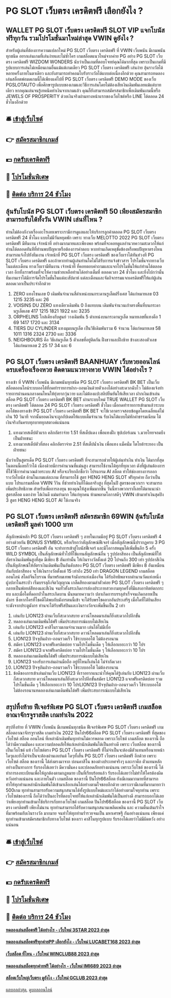 # PG SLOT เว็บตรง เครดิตฟรี เลือกยังไง ?
## WALLET PG SLOT เว็บตรง เครดิตฟรี SLOT VIP แจกโบนัสฟรีทุกวัน รวมโปรโมชั่นมาใหม่ล่าสุด VWIN ดูยังไง ?
สำหรับผู้เล่นที่ต้องการความแปลกใหม่ PG SLOT เว็บตรง เครดิตฟรี ที่ VWIN เว็บพนัน มีเกมพนันทุกชนิด อยากเล่นเกมที่เล่นง่ายและไม่ซ้ำใคร เกมสล็อตแนวใหม่จากค่าย PG อย่าง PG SLOT เว็บตรง เครดิตฟรี WIZDOM WONDERS นับว่าเป็นเกมที่ตอบโจทย์คุณได้มากที่สุด เพราะเป็นเกมที่มีรูปแบบการเล่นไม่เหมือนเกมอื่นแม้แต่เกมเดียว PG SLOT เว็บตรง เครดิตฟรี เล่นง่าย ลุ้นรางวัลได้หลายครั้งภายในตาเดียว และยังสามารถทำคอมโบรับรางวัลได้แบบต่อเนื่องอีกด้วย คุณสามารถทดลองเล่นสล็อตพ่อมดเกมนี้ได้เพียงแค่ไปที่ PG SLOT เว็บตรง เครดิตฟรี DEMO MODE ของเว็บ PGSLOTAUTO เพื่อศึกษารูปแบบของเกมและวิธีการเล่นโดยไม่ต้องเสียเงินเดิมพันเลยแม้แต่บาทเดียว
หากคุณเล่นจนรู้เทคนิคทำเงินจากเกมแล้ว คุณก็ยังสามารถสมัครสมาชิกเพื่อเดิมพันเกมนี้หรือ JEWELS OF PROSPERITY ด้วยเงินจริงผ่านทางหน้าแรกของเว็บไซต์หรือ LINE ได้ตลอด 24 ชั่วโมงอีกด้วย

## 🛎 [เข้าสู่เว็บไซต์](https://bit.ly/3SdLNi2)
## 👉 [สมัครสมาชิกเกมส์](https://bit.ly/3SdLNi2)
## 💵 [กดรับเครดิตฟรี](https://bit.ly/3dyRKHj)
## 👑 [โปรโมชั่นพิเศษ](https://bit.ly/3dyRKHj)
## 📱 [ติดต่อ บริการ 24 ชัวโมง](https://bit.ly/3dyRKHj)

## ลุ้นรับโบนัส PG SLOT เว็บตรง เครดิตฟรี 50 เพียงสมัครสมาชิก สามารถรับได้ทั้งวัน VWIN เล่นที่ไหน ?
ท่านไม่ต้องกังวลเรื่องอะไรเลยเพราะเรามีการดูแลและให้บริการลูกค้าตลอด PG SLOT เว็บตรง เครดิตฟรี 24 ชั่วโมง แบบไม่มีวันหยุดพัก เพราะ ทางเว็บ MELOTTO 2022 PG SLOT เว็บตรง เครดิตฟรี มีทีมงาน เจ้าหน้าที่ อย่างมากมายและเพียงพอ พร้อมที่จะคอยดูแลอำนวยความสะดวกให้แก่ท่านได้ตลอดทันทีที่ท่านพบปัญหาหรือต้องการคำตอบ หากท่านเกิดเหตุขัดข้องหรือพบปัญหาตรงไหน สามารถแจ้งไปยังทีมงาน เจ้าหน้าที่ PG SLOT เว็บตรง เครดิตฟรี ของเว็บเราได้ทันท่วงที PG SLOT เว็บตรง เครดิตฟรี และถ้าหากท่านผู้เล่นท่านใดไม่ได้รับการแจ้งข่าวสาร โปรโมชั่นจากทางเว็บในแต่ละเดือน ทางเว็บเรามีทีมงาน เจ้าหน้าที่ ที่คอยตอบคำถามและแจกโปรโมชั่นให้แก่ท่านได้ตลอดเวลา อีกทั้งเราพร้อมที่จะให้ความช่วยเหลือท่านได้อย่างเต็มที่ ตลอดเวลา 24 ชั่วโมง และยิ่งไปกว่านั้นทีมงานเราได้มีการจัดโปรโมชั่นในแต่ละสัปดาห์ แต่ละเดือนและจัดกิจกรรมแจกเครดิตฟรีให้แก่ผู้เล่นตลอดเวลาเป็นประจำอีกด้วย
1. ZERO แทงโซนเลข 0 เดิมพันจำนวนสี่ตำเหน่งบนกระดานรูเล็ตฝรั่งเศส ได้แก่หมายเลข 03 1215 3235 และ 26
2. VOISINS DU ZÉRO แทงเดียวเดิมพัน 0 ถึงแทบบน เดิมพันจำนวนเก้าตรงพื้นที่บนกระดานรูเล็ตเลข 417 1215 1821 1922 และ 3235
3. ORPHELINS ใกล้เคียงกับศูนย์ วางเดิมพัน 5 ตำเหน่งบนกระดานรูเล็ต หมายเลขที่แทงคือ 1 69 1417 1720 และ 3134
4. TIERS DU CYLINDER แทงมุมบนรูเล็ต เป็นวิธีเดิมพันรวม 6 จำนวน ได้แก่หมายเลข 58 1011 1316 2324 2730 และ 3336
5. NEIGHBOURS คือ วิธีเล่นรูเล็ต 5 ตัวเลขที่อยู่ติดกัน ฝั่งขวาและฝั่งซ้าย ข้างละสองตัวเลข ได้แก่หมายเลข 2 25 17 34 และ 6

## PG SLOT เว็บตรง เครดิตฟรี BAANHUAY เว็บหวยออนไลน์ ครบเครื่องเรื่องหวย ติดตามแนวทางหวย VWIN ได้อย่างไร ?
ทางเข้า ที่ VWIN เว็บพนัน มีเกมพนันทุกชนิด PG SLOT เว็บตรง เครดิตฟรี BK BET เป็นเว็บสล็อตออนไลน์ระบบออโต้ที่กดทำรายการฝาก-ถอนเงินด้วยตัวเองได้อย่างสะดวกฉับไว ไม่ต้องแจ้งทำรายการผ่านคนกลางคนไหนให้ยุ่งยากวุ่นวาย และไม่ต้องแปะสลิปยืนยันให้เสียเวลา ฝากเงินเข้าเล่นสล็อต PG SLOT เว็บตรง เครดิตฟรี BK BET ผ่านระบบใหม่ TRUE WALLET PG SLOT เว็บตรง เครดิตฟรี ได้ตลอด 24 PG SLOT เว็บตรง เครดิตฟรี ชั่วโมง เมื่อกดทำรายการเข้ามาแล้วระบบออโต้ของทางเข้า PG SLOT เว็บตรง เครดิตฟรี BK BET จะใช้เวลาตรวจสอบข้อมูลโดยเฉลี่ยแค่ไม่เกิน 10 วินาที จากนั้นยอดเงินจะถูกอัปเดตให้แบบเต็มจำนวน รับเงินได้แบบไม่หักค่าธรรมเนียม ได้เงินจริงกันครบทุกบาททุกสตางค์แน่นอน
1. แทงมวยสเต็ปตัวแรก คลิกอัตราจ่าย 1.51 ที่สเต็ปแดง เพื่อแทงฝั่ง ซุปเปอร์เมน ว.มวยไทยจอมบึง เป็นฝ่ายชนะ
2. แทงมวยสเต็ปตัวที่สอง คลิกอัตราจ่าย 2.51 ที่สเต็ปน้ำเงิน เพื่อแทง แม็คนั่ม โตโยต้าระยอง เป็นฝ่ายชนะ

นับว่าเป็นสูตรเด็ด PG SLOT เว็บตรง เครดิตฟรี ที่จะสามารถช่วยให้ผู้เล่นทำเงิน ทำเงิน ได้มากที่สุด ในตอนนี้เลยก็ว่าได้ เนื่องด้วยมีการคำนวณที่แม่นสูง สามารถใช้งานได้ทุกที่ทุกเวลา ดังที่ผู้เล่นต้องการ ที่ใช้วิธีการคำนวณด้วยระบบ AI หรือจะเรียกอีกชื่อว่า โปรแกรม AI สล็อต ทำให้ช่องทางการออกรางวัลโบนัส ด้านในเกมแต่ละเกม ที่สามารถใช้ สูตร HENG HENG SLOT ฟรีทุกค่าย ถือว่าเป็นแบบ โปรแกรมสล็อต VWIN วีวิน ที่ช่วยทำเงินที่ได้ผลจริงสูง ที่สุดในปี สูตรของพวกเรา จะสามารถเพิ่มประสิทธิภาพ สำหรับเพื่อการลงทุน ของคุณให้สูงเพิ่มมากขึ้น วันนี้ทางพวกเราก็เลยได้มาแนะนำ สูตรสล็อต แตกง่าย ได้เงินดี แม่นยำมาก ให้แก่ทุกคน ห้ามพลาดโอกาสดีๆ VWIN เข้ามาทำเงินสุดปัง
3 สูตร HENG HENG SLOT AI ใช้งานจริง

## PG SLOT เว็บตรง เครดิตฟรี สมัครสมาชิก 69WIN ลุ้นรับโบนัสเครดิตฟรี มูลค่า 1000 บาท
สัญลักษณ์หลัก PG SLOT เว็บตรง เครดิตฟรี ๆ ภายในเกมมีอยู่ PG SLOT เว็บตรง เครดิตฟรี 4 อย่างด้วยกัน BONUS SYMBOL หรือเรียกว่าสัญลักษณ์ฟีเจอร์ เมื่อสัญลักษณ์นี้ปรากฏครบ 3 PG SLOT เว็บตรง เครดิตฟรี อัน จะทำการเข้าสู่โบนัสฟีเจอร์ และมีโอกาสหมุนได้เพิ่มขึ้นอีก 5 ครั้ง WILD SYMBOL เป็นสัญลักษณ์ทั่วไปที่ใช้แทนสัญลักษณ์อื่น ๆ รูปปลาสีทอง เป็นสัญลักษณ์ที่ให้อัตราเงินเดิมพันสูงที่สุด มีเพียง 8 อันเท่านั้น ให้เงินรางวัลตั้งแต่ 20 ไปจนถึง 300 เท่า รูปปลาสีเงิน เป็นสัญลักษณ์ให้อัตราเงินเดิมพันเป็นอันดับสอง PG SLOT เว็บตรง เครดิตฟรี มีเพียง 8 อันเหมือนกันกับปลาสีทอง จะให้เงินรางวัลตั้งแต่ 15 เท่าถึง 250 เท่า
DRAGON LEGEND เกมสล็อตออนไลน์ สไตล์จีนโบราณ ที่มาพร้อมเทพเจ้ามังกรแห่งเมืองจีน ได้รับอิทธิพลจากตำนานวัดแห่งหนึ่ง ฝูงปลาในสระบัว เริ่มบรรลุถึงจิตวิญญาณ เกล็ดสีทองตามลำตัวค่อย PG SLOT เว็บตรง เครดิตฟรี ๆ กลายเป็นฟอยล์สีทองและสีเงิน จนทั่วทั้งสระเกิดการส่องประกายสวยงามทุกครั้งที่มีแสงอาทิตย์ตกกระทบ และเมื่อใดที่ดอกบัวในสระเกิดบาน นั่นหมายความว่า ปลาเกิดการบรรลุสำเร็จจนเกิดกลายเป็นมังกร ซึ่งหากใครที่โชคดีได้พบกับมังกรตนนี้เข้า จะได้รับพรโชคลาภอันประเสริฐ เมื่อใดที่ได้ยินเสียงระฆังจากประตูมังกร ท่านจะได้รับฟรีสปินและเงินรางวัลจะเพิ่มขึ้นเป็น 2 เท่า
1. เล่นกับ LION123 ผ่านเว็บก็สะดวกสบาย ดาวน์โหลดมาเล่นก็ยิ่งสะดวกไปอีกขั้น
2. ทดลองเล่นเกมเดิมพันได้ฟรี เพิ่มประสบการณ์แบบไม่เสียเงิน
3. เล่นกับ LION123 คาสิโนรวมเกมจำนวนมาก เล่นได้ไม่มีเบื่อ
4. เล่นกับ LION123 ผ่านเว็บก็สะดวกสบาย ดาวน์โหลดมาเล่นก็ยิ่งสะดวกไปอีกขั้น
5. LION123 ปัจจุบันฝาก-ถอนรวดเร็ว ใช้ระบบออโต้ ไม่ต้องรอนาน
6. สมัคร LION123 แจกฟรีเครดิตบ่อย รวมโปรโมชั่นเด็ด ๆ ให้เลือกเยอะกว่า 10 โปร
7. สมัคร LION123 แจกฟรีเครดิตบ่อย รวมโปรโมชั่นเด็ด ๆ ให้เลือกเยอะกว่า 10 โปร
8. ทดลองเล่นเกมเดิมพันได้ฟรี เพิ่มประสบการณ์แบบไม่เสียเงิน
9. LION123 รองรับการเล่นผ่านมือถือ อยู่ที่ไหนก็เล่นได้ ไม่จำกัดเวลา
10. LION123 ปัจจุบันฝาก-ถอนรวดเร็ว ใช้ระบบออโต้ ไม่ต้องรอนาน
11. ข้อดีของการเข้าเล่นผ่านเว็บ LION123 ที่เราอยากแนะนำให้คุณได้รู้เล่นกับ LION123 ผ่านเว็บก็สะดวกสบาย ดาวน์โหลดมาเล่นก็ยิ่งสะดวกไปอีกขั้นสมัคร LION123 แจกฟรีเครดิตบ่อย รวมโปรโมชั่นเด็ด ๆ ให้เลือกเยอะกว่า 10 โปรLION123 ปัจจุบันฝาก-ถอนรวดเร็ว ใช้ระบบออโต้ ไม่ต้องรอนานทดลองเล่นเกมเดิมพันได้ฟรี เพิ่มประสบการณ์แบบไม่เสียเงิน

## สรุปทิ้งท้าย ฟีเจอร์พิเศษ PG SLOT เว็บตรง เครดิตฟรี เกมสล็อตอาณาจักรจูราสสิค เกมทำเงิน 2022
สรุปทิ้งท้าย ที่ VWIN เว็บพนัน มีเกมพนันทุกชนิด ฟีเจอร์พิเศษ PG SLOT เว็บตรง เครดิตฟรี เกมสล็อตอาณาจักรจูราสสิค เกมทำเงิน 2022 ปันโปร66สล็อต PG SLOT เว็บตรง เครดิตฟรี ที่สุดของเว็บไซต์ สล็อต ออนไลน์ ที่เหล่านักเดิมพันทุกท่านไม่ควรพลาด เพราะเว็บไซต์ เกมสล็อต ของเรานี้ ถือได้ว่ามีความมั่นคง และความปลอดภัยให้แก่เหล่านักเดิมพันได้เป็นอย่างดี เพราะ เว็บสล็อต ของเรานี้ เป็นเว็บไซต์ แท้ เว็บไซต์ตรง PG SLOT เว็บตรง เครดิตฟรี ที่ไม่จำเป็นจะต้องมีตัวแทนหรือนายหน้าใดๆและยังไม่จำเป็นจะต้องผ่านเอเย่นต์ ใดๆทั้งสิ้น PG SLOT เว็บตรง เครดิตฟรี อีกด้วย เพราะเว็บไซต์ สล็อต ของเรานี้ ได้ส่งตรงมาจาก บ่อนคาสิโน ของต่างประเทศจริงๆ และเราคือ ตัวแทนหลักอย่างเป็นทางการ รับรองได้เลยว่า มีความั่นคง และปลอดภัยอย่างแน่นอน เพราะเว็บไซต์ ของเรานี้ ได้ทำการลงทะเบียนเพื่อให้ถูกต้องตามกฎหมาย เป็นที่เรียบร้อยแล้ว รับรองได้เลยว่าไม่ทำให้ใครต้องผิดหวังอย่างแน่นอน และภายในตัว เกมสล็อต ของเรานี้ ปันโปร66สล็อต ยังเมีเกมมากมายที่สามารถทำให้ทุกท่านเหล่านักเดิมพันได้เข้ามาเลือกเล่นได้อย่างตามใจชอบอีกด้วย เพราะเรามีเกมที่มากมายกว่า 500เกม ทุกท่านสามารถรับความสนุกสนานได้ทั้งรูปแบบใหม่และเก่าได้อย่างตามใจทุกท่าน เพราะเว็บไซต์ของเรานี้ ถือได้ว่าเป็นอะไรที่ตอบโจทย์ให้แก่เหล่านักเดิมพันได้เป็นอย่างดี สามารถบอกได้เลยว่าเพียงทุกท่านเข้ามาใช้บริการกับทางเว็บไซต์ เกมสล็อต ปันโปร66สล็อต ของเรานี้ PG SLOT เว็บตรง เครดิตฟรี เพียงไม่นาน ทุกท่านสามารถได้รับความสนุกสนานเพลิดเพลิน และ ความตื่นเต้นเร้าใจ ที่มาพร้อมกับเงินรางวัล มากมาย จนทำให้ทุกท่านร่ำรวยจนเป็น มหาเศรษฐี กันอย่างแน่นอน เพียงแค่ทุกท่านเข้ามาสมัครสมาชิกกับทางเว็บไซต์ ของเรา คาสิโนทุกรูปแบบ รับรองได้เลยว่าไม่มีผิดหวัง อย่างแน่นอน

## 🛎 [เข้าสู่เว็บไซต์](https://bit.ly/3SdLNi2)
## 👉 [สมัครสมาชิกเกมส์](https://bit.ly/3SdLNi2)
## 💵 [กดรับเครดิตฟรี](https://bit.ly/3dyRKHj)
## 👑 [โปรโมชั่นพิเศษ](https://bit.ly/3dyRKHj)
## 📱 [ติดต่อ บริการ 24 ชัวโมง](https://bit.ly/3dyRKHj)

#### [ทดลองเล่นสล็อตฟรี ได้อย่างไร - เว็บใหม่ 3STAR 2023 ล่าสุด](https://atom.io/themes/ทดลองเล่นสล็อตฟรี%20ได้อย่างไร%20-%20เว็บใหม่%203star%202023%20ล่าสุด)
#### [ทดลองเล่นสล็อตฟรีทุกค่ายPP เลือกยังไง - เว็บใหม่ LUCABET168 2023 ล่าสุด](https://atom.io/themes/ทดลองเล่นสล็อตฟรีทุกค่ายpp%20เลือกยังไง%20-%20เว็บใหม่%20lucabet168%202023%20ล่าสุด)
#### [เว็บสล็อต ที่ไหน - เว็บใหม่ WINCLUB88 2023 ล่าสุด](https://atom.io/themes/เว็บสล็อต%20ที่ไหน%20-%20เว็บใหม่%20winclub88%202023%20ล่าสุด)
#### [ทดลองเล่นสล็อตทุกค่ายฟรี ได้อย่างไร - เว็บใหม่ IMI689 2023 ล่าสุด](https://atom.io/themes/ทดลองเล่นสล็อตทุกค่ายฟรี%20ได้อย่างไร%20-%20เว็บใหม่%20imi689%202023%20ล่าสุด)
#### [สล็อตเว็บใหญ่เว็บตรง ดูยังไง - เว็บใหม่ GCLUB 2023 ล่าสุด](https://atom.io/themes/สล็อตเว็บใหญ่เว็บตรง%20ดูยังไง%20-%20เว็บใหม่%20gclub%202023%20ล่าสุด)

[ผลบอลล่าสุด](https://siamsport.tv "ผลบอลล่าสุด"), [ดูบอลออนไลน์](https://siamsport.tv/ดูบอลสด "ดูบอลออนไลน์")